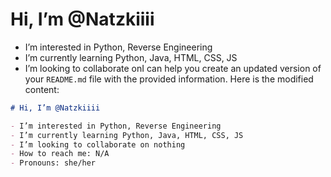 # Hi, I’m @Natzkiiii

- I’m interested in Python, Reverse Engineering
- I’m currently learning Python, Java, HTML, CSS, JS
- I’m looking to collaborate onI can help you create an updated version of your `README.md` file with the provided information. Here is the modified content:

```markdown
# Hi, I’m @Natzkiiii

- I’m interested in Python, Reverse Engineering
- I’m currently learning Python, Java, HTML, CSS, JS
- I’m looking to collaborate on nothing
- How to reach me: N/A
- Pronouns: she/her